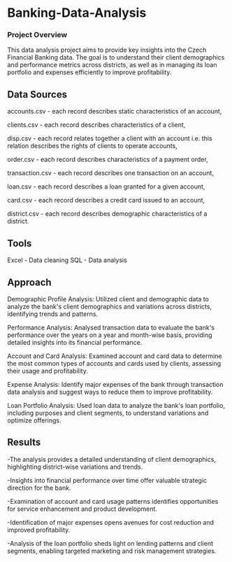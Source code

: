 # Banking-Data-Analysis

### Project Overview
This data analysis project aims to provide key insights into the Czech Financial Banking data. The goal is to understand their client demographics and performance metrics across districts, as well as in managing its loan portfolio and expenses efficiently to improve profitability.

## Data Sources
accounts.csv - each record describes static characteristics of an account,

clients.csv  - each record describes characteristics of a client,

disp.csv - each record relates together a client with an account i.e. this relation describes the rights of clients to operate accounts,

order.csv - each record describes characteristics of a payment order,

transaction.csv - each record describes one transaction on an account,

loan.csv  - each record describes a loan granted for a given account,

card.csv  - each record describes a credit card issued to an account,

district.csv - each record describes demographic characteristics of a district.

## Tools
Excel - Data cleaning
SQL - Data analysis

## Approach
Demographic Profile Analysis: Utilized client and demographic data to analyze the bank's client demographics and variations across districts, identifying trends and patterns.

Performance Analysis: Analysed transaction data to evaluate the bank's performance over the years on a year and month-wise basis, providing detailed insights into its financial performance.

Account and Card Analysis: Examined account and card data to determine the most common types of accounts and cards used by clients, assessing their usage and profitability.

Expense Analysis: Identify major expenses of the bank through transaction data analysis and suggest ways to reduce them to improve profitability.

Loan Portfolio Analysis: Used loan data to analyze the bank's loan portfolio, including purposes and client segments, to understand variations and optimize offerings.

## Results
-The analysis provides a detailed understanding of client demographics, highlighting district-wise variations and trends.

-Insights into financial performance over time offer valuable strategic direction for the bank.

-Examination of account and card usage patterns identifies opportunities for service enhancement and product development.

-Identification of major expenses opens avenues for cost reduction and improved profitability.

-Analysis of the loan portfolio sheds light on lending patterns and client segments, enabling targeted marketing and risk management strategies.
